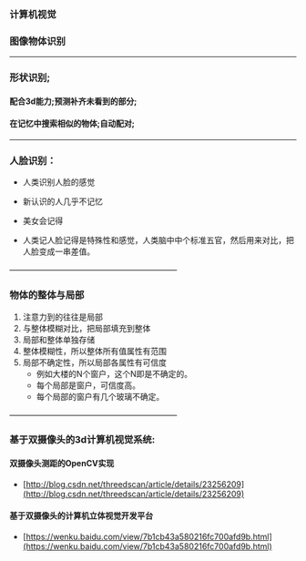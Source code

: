 ### 计算机视觉

### 图像物体识别

***

### 形状识别;
#### 配合3d能力;预测补齐未看到的部分;
#### 在记忆中搜索相似的物体;自动配对;

***
### 人脸识别：
- 人类识别人脸的感觉
- 新认识的人几乎不记忆
- 美女会记得

- 人类记人脸记得是特殊性和感觉，人类脑中中个标准五官，然后用来对比，把人脸变成一串差值。

—————————————————————

### 物体的整体与局部
1. 注意力到的往往是局部
2. 与整体模糊对比，把局部填充到整体
3. 局部和整体单独存储
4. 整体模糊性，所以整体所有值属性有范围
5. 局部不确定性，所以局部各属性有可信度
	- 例如大楼的N个窗户，这个N即是不确定的。
	- 每个局部是窗户，可信度高。
	- 每个局部的窗户有几个玻璃不确定。


—————————————————————
### 基于双摄像头的3d计算机视觉系统:

#### 双摄像头测距的OpenCV实现
- [http://blog.csdn.net/threedscan/article/details/23256209](http://blog.csdn.net/threedscan/article/details/23256209)

#### 基于双摄像头的计算机立体视觉开发平台
- [https://wenku.baidu.com/view/7b1cb43a580216fc700afd9b.html](https://wenku.baidu.com/view/7b1cb43a580216fc700afd9b.html)

